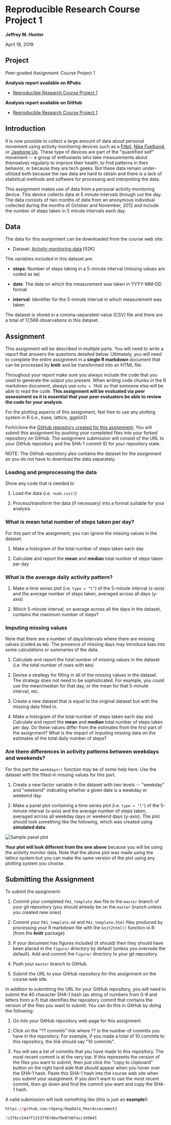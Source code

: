 # Reproducible Research Course Project 1

**Jeffrey M. Hunter**

April 18, 2019

## Project

Peer-graded Assignment: Course Project 1

**Analysis report available on RPubs**

* <a href="http://rpubs.com/OracleJavaNet/498032">Reproducible Research Course Project 1</a>

**Analysis report available on GitHub**

* <a href="http://htmlpreview.github.io/?https://github.com/oraclejavanet/reproducible-research-course-project-1/blob/master/PA1_template.html" target="_blank">Reproducible Research Course Project 1</a>

## Introduction

It is now possible to collect a large amount of data about personal
movement using activity monitoring devices such as a
[Fitbit](http://www.fitbit.com),
[Nike Fuelband](http://www.nike.com/us/en_us/c/nikeplus-fuelband), or
[Jawbone Up](https://jawbone.com/up). These type of devices are part of
the "quantified self" movement -- a group of enthusiasts who take
measurements about themselves regularly to improve their health, to
find patterns in their behavior, or because they are tech geeks. But
these data remain under-utilized both because the raw data are hard to
obtain and there is a lack of statistical methods and software for
processing and interpreting the data.

This assignment makes use of data from a personal activity monitoring
device. This device collects data at 5 minute intervals through out the
day. The data consists of two months of data from an anonymous
individual collected during the months of October and November, 2012
and include the number of steps taken in 5 minute intervals each day.

## Data

The data for this assignment can be downloaded from the course web
site:

* Dataset: [Activity monitoring data](https://d396qusza40orc.cloudfront.net/repdata%2Fdata%2Factivity.zip) [52K]

The variables included in this dataset are:

* **steps**: Number of steps taking in a 5-minute interval (missing
    values are coded as `NA`)

* **date**: The date on which the measurement was taken in YYYY-MM-DD
    format

* **interval**: Identifier for the 5-minute interval in which
    measurement was taken

The dataset is stored in a comma-separated-value (CSV) file and there
are a total of 17,568 observations in this
dataset.

## Assignment

This assignment will be described in multiple parts. You will need to
write a report that answers the questions detailed below. Ultimately,
you will need to complete the entire assignment in a
**single R markdown** document that can be processed by **knitr** and be
transformed into an HTML file.

Throughout your report make sure you always include the code that you
used to generate the output you present. When writing code chunks in
the R markdown document, always use `echo = TRUE` so that someone else
will be able to read the code. **This assignment will be evaluated via
peer assessment so it is essential that your peer evaluators be able
to review the code for your analysis**.

For the plotting aspects of this assignment, feel free to use any
plotting system in R (i.e., base, lattice, ggplot2)

Fork/clone the
[GitHub repository created for this assignment](http://github.com/rdpeng/RepData_PeerAssessment1).
You will submit this assignment by pushing your completed files into your
forked repository on GitHub. The assignment submission will consist of
the URL to your GitHub repository and the SHA-1 commit ID for your
repository state.

NOTE: The GitHub repository also contains the dataset for the
assignment so you do not have to download the data separately.

### Loading and preprocessing the data

Show any code that is needed to

1. Load the data (i.e. `read.csv()`)

2. Process/transform the data (if necessary) into a format suitable for your
   analysis

### What is mean total number of steps taken per day?

For this part of the assignment, you can ignore the missing values in
the dataset.

1. Make a histogram of the total number of steps taken each day

2. Calculate and report the **mean** and **median** total number of steps taken
   per day

### What is the average daily activity pattern?

1. Make a time series plot (i.e. `type = "l"`) of the 5-minute interval (x-axis)
   and the average number of steps taken, averaged across all days (y-axis)

2. Which 5-minute interval, on average across all the days in the dataset,
   contains the maximum number of steps?

### Imputing missing values

Note that there are a number of days/intervals where there are missing
values (coded as `NA`). The presence of missing days may introduce
bias into some calculations or summaries of the data.

1. Calculate and report the total number of missing values in the dataset (i.e.
   the total number of rows with `NA`s)

2. Devise a strategy for filling in all of the missing values in the dataset.
   The strategy does not need to be sophisticated. For example, you could use
   the mean/median for that day, or the mean for that 5-minute interval, etc.

3. Create a new dataset that is equal to the original dataset but with the
   missing data filled in.

4. Make a histogram of the total number of steps taken each day and Calculate
   and report the **mean** and **median** total number of steps taken per day.
   Do these values differ from the estimates from the first part of the
   assignment? What is the impact of imputing missing data on the estimates of
   the total daily number of steps?

### Are there differences in activity patterns between weekdays and weekends?

For this part the `weekdays()` function may be of some help here. Use
the dataset with the filled-in missing values for this part.

1. Create a new factor variable in the dataset with two levels -- "weekday" and
   "weekend" indicating whether a given date is a weekday or weekend day.

1. Make a panel plot containing a time series plot (i.e. `type = "l"`) of the
   5-minute interval (x-axis) and the average number of steps taken, averaged
   across all weekday days or weekend days (y-axis). The plot should look
   something like the following, which was created using **simulated data**:

![Sample panel plot](figures/sample_panelplot.png) 


**Your plot will look different from the one above** because you will
be using the activity monitor data. Note that the above plot was made
using the lattice system but you can make the same version of the plot
using any plotting system you choose.


## Submitting the Assignment

To submit the assignment:

1. Commit your completed `PA1_template.Rmd` file to the `master` branch of your
   git repository (you should already be on the `master` branch unless you
   created new ones)

2. Commit your `PA1_template.md` and `PA1_template.html` files produced by
   processing your R markdown file with the `knit2html()` function in R (from
   the **knitr** package)

3. If your document has figures included (it should) then they should have been
   placed in the `figure/` directory by default (unless you overrode the
   default). Add and commit the `figure/` directory to your git repository.

4. Push your `master` branch to GitHub.

5. Submit the URL to your GitHub repository for this assignment on the course
   web site.

In addition to submitting the URL for your GitHub repository, you will
need to submit the 40 character SHA-1 hash (as string of numbers from
0-9 and letters from a-f) that identifies the repository commit that
contains the version of the files you want to submit. You can do this
in GitHub by doing the following:

1. Go into your GitHub repository web page for this assignment

2. Click on the "?? commits" link where ?? is the number of commits you have in
   the repository. For example, if you made a total of 10 commits to this
   repository, the link should say "10 commits".

3. You will see a list of commits that you have made to this repository. The
   most recent commit is at the very top. If this represents the version of the
   files you want to submit, then just click the "copy to clipboard" button on
   the right hand side that should appear when you hover over the SHA-1 hash.
   Paste this SHA-1 hash into the course web site when you submit your
   assignment. If you don't want to use the most recent commit, then go down and
   find the commit you want and copy the SHA-1 hash.

A valid submission will look something like (this is just an **example**!)

```r
https://github.com/rdpeng/RepData_PeerAssessment1

7c376cc5447f11537f8740af8e07d6facc3d9645
```
